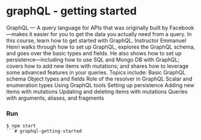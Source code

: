 
# graphQL - getting started

GraphQL — A query language for APIs that was originally built by Facebook—makes it easier for you to get the data you actually need from a query. In this course, learn how to get started with GraphQL. Instructor Emmanuel Henri walks through how to set up GraphQL, explores the GraphQL schema, and goes over the basic types and fields. He also shows how to set up persistence—including how to use SQL and Mongo DB with GraphQL; covers how to add new items with mutations; and shares how to leverage some advanced features in your queries.
Topics include:
Basic GraphQL schema
Object types and fields
Role of the resolver in GraphQL
Scalar and enumeration types
Using GraphQL tools
Setting up persistence
Adding new items with mutations
Updating and deleting items with mutations
Queries with arguments, aliases, and fragments

### Run

```
$ npm start
```# graphql-getting-started
